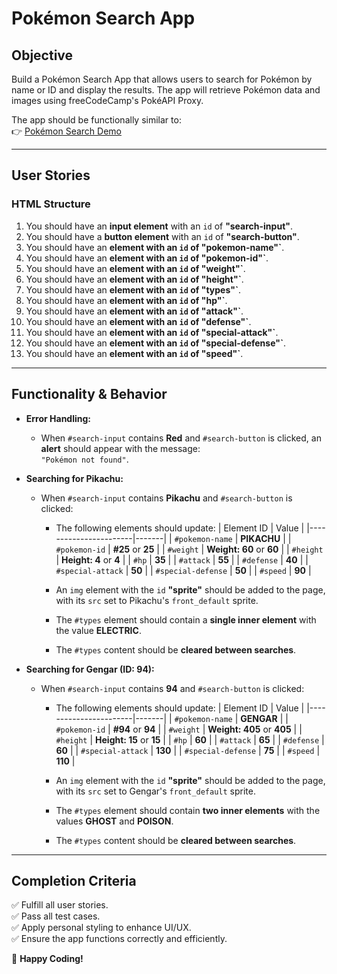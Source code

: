 # **Pokémon Search App**

## **Objective**
Build a Pokémon Search App that allows users to search for Pokémon by name or ID and display the results. The app will retrieve Pokémon data and images using freeCodeCamp's PokéAPI Proxy.

The app should be functionally similar to:  
👉 [Pokémon Search Demo](https://pokemon-search-app.freecodecamp.rocks)

---

## **User Stories**

### **HTML Structure**
1. You should have an **input element** with an `id` of **"search-input"**.
2. You should have a **button element** with an `id` of **"search-button"**.
3. You should have an **element with an `id` of "pokemon-name"`**.
4. You should have an **element with an `id` of "pokemon-id"`**.
5. You should have an **element with an `id` of "weight"`**.
6. You should have an **element with an `id` of "height"`**.
7. You should have an **element with an `id` of "types"`**.
8. You should have an **element with an `id` of "hp"`**.
9. You should have an **element with an `id` of "attack"`**.
10. You should have an **element with an `id` of "defense"`**.
11. You should have an **element with an `id` of "special-attack"`**.
12. You should have an **element with an `id` of "special-defense"`**.
13. You should have an **element with an `id` of "speed"`**.

---

## **Functionality & Behavior**
- **Error Handling:**  
  - When `#search-input` contains **Red** and `#search-button` is clicked, an **alert** should appear with the message:  
    `"Pokémon not found"`.

- **Searching for Pikachu:**  
  - When `#search-input` contains **Pikachu** and `#search-button` is clicked:
    - The following elements should update:
      | Element ID            | Value |
      |-----------------------|-------|
      | `#pokemon-name`       | **PIKACHU** |
      | `#pokemon-id`         | **#25** or **25** |
      | `#weight`             | **Weight: 60** or **60** |
      | `#height`             | **Height: 4** or **4** |
      | `#hp`                 | **35** |
      | `#attack`             | **55** |
      | `#defense`            | **40** |
      | `#special-attack`     | **50** |
      | `#special-defense`    | **50** |
      | `#speed`              | **90** |

    - An `img` element with the `id` **"sprite"** should be added to the page, with its `src` set to Pikachu's `front_default` sprite.
    - The `#types` element should contain a **single inner element** with the value **ELECTRIC**.
    - The `#types` content should be **cleared between searches**.

- **Searching for Gengar (ID: 94):**  
  - When `#search-input` contains **94** and `#search-button` is clicked:
    - The following elements should update:
      | Element ID            | Value |
      |-----------------------|-------|
      | `#pokemon-name`       | **GENGAR** |
      | `#pokemon-id`         | **#94** or **94** |
      | `#weight`             | **Weight: 405** or **405** |
      | `#height`             | **Height: 15** or **15** |
      | `#hp`                 | **60** |
      | `#attack`             | **65** |
      | `#defense`            | **60** |
      | `#special-attack`     | **130** |
      | `#special-defense`    | **75** |
      | `#speed`              | **110** |

    - An `img` element with the `id` **"sprite"** should be added to the page, with its `src` set to Gengar's `front_default` sprite.
    - The `#types` element should contain **two inner elements** with the values **GHOST** and **POISON**.
    - The `#types` content should be **cleared between searches**.

---

## **Completion Criteria**
✅ Fulfill all user stories.  
✅ Pass all test cases.  
✅ Apply personal styling to enhance UI/UX.  
✅ Ensure the app functions correctly and efficiently.

🚀 **Happy Coding!**
